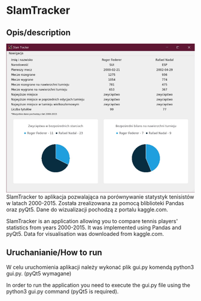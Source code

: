 # SlamTracker
## Opis/description
![Example SlamTracker window](/slamTracker.jpg)
SlamTracker to aplikacja pozwalająca na porównywanie statystyk tenisistów w latach 2000-2015. Została zrealizowana za pomocą bliblioteki Pandas oraz pyQt5. Dane do wizualizacji pochodzą z portalu kaggle.com.

SlamTracker is an application allowing you to compare tennis players' statistics from years 2000-2015. It was implemented using Pandas and pyQt5. Data for visualisation was downloaded from kaggle.com.

## Uruchanianie/How to run
W celu uruchomienia aplikacji należy wykonać plik gui.py komendą python3 gui.py. (pyQt5 wymagane)

In order to run the application you need to execute the gui.py file using the python3 gui.py command (pyQt5 is required).